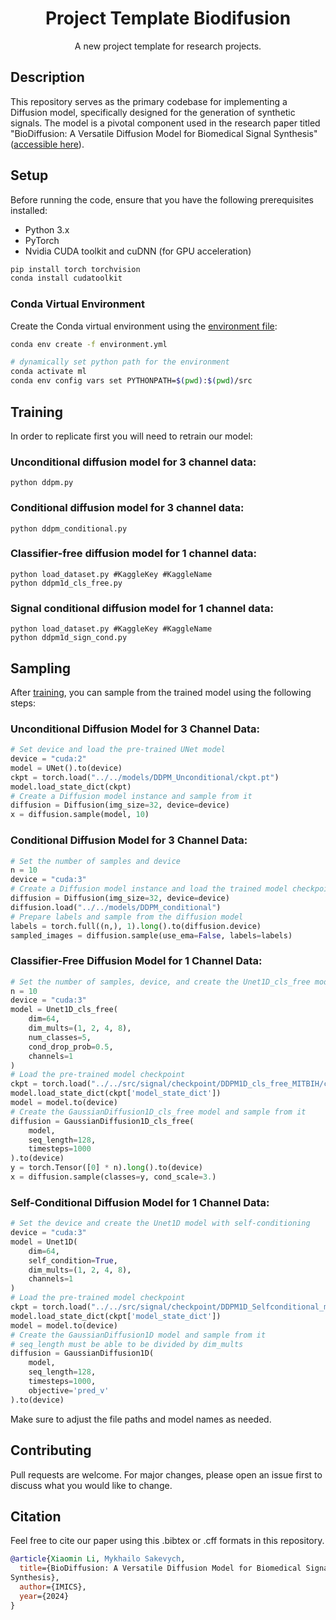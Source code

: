 <div align="center">


<!-- TITLE -->
# Project Template Biodifusion
A new project template for research projects. 
<div align="left">

## Description
This repository serves as the primary codebase for implementing a Diffusion model, specifically designed for the generation of synthetic signals. The model is a pivotal component used in the research paper titled "BioDiffusion: A Versatile Diffusion Model for Biomedical Signal Synthesis" ([accessible here](change.link)).

## Setup

Before running the code, ensure that you have the following prerequisites installed:

- Python 3.x
- PyTorch
- Nvidia CUDA toolkit and cuDNN (for GPU acceleration)

```bash
pip install torch torchvision
conda install cudatoolkit
```


### Conda Virtual Environment

Create the Conda virtual environment using the [environment file](environment.yml):
```bash
conda env create -f environment.yml

# dynamically set python path for the environment
conda activate ml
conda env config vars set PYTHONPATH=$(pwd):$(pwd)/src
```


<!-- USAGE -->
## Training
In order to replicate first you will need to retrain our model: 
### Unconditional diffusion model for 3 channel data:
```python ddpm.py```
### Conditional diffusion model for 3 channel data:
```python ddpm_conditional.py```
### Classifier-free diffusion model for 1 channel data:
```cd signal/
python load_dataset.py #KaggleKey #KaggleName
python ddpm1d_cls_free.py
```
### Signal conditional diffusion model for 1 channel data:
```cd signal/
python load_dataset.py #KaggleKey #KaggleName
python ddpm1d_sign_cond.py
```
## Sampling

After [training](#training), you can sample from the trained model using the following steps:

### Unconditional Diffusion Model for 3 Channel Data:
```python
# Set device and load the pre-trained UNet model
device = "cuda:2"
model = UNet().to(device)
ckpt = torch.load("../../models/DDPM_Unconditional/ckpt.pt")
model.load_state_dict(ckpt)
# Create a Diffusion model instance and sample from it
diffusion = Diffusion(img_size=32, device=device)
x = diffusion.sample(model, 10)
```

### Conditional Diffusion Model for 3 Channel Data:
```python
# Set the number of samples and device
n = 10
device = "cuda:3"
# Create a Diffusion model instance and load the trained model checkpoint
diffusion = Diffusion(img_size=32, device=device)
diffusion.load("../../models/DDPM_conditional")
# Prepare labels and sample from the diffusion model
labels = torch.full((n,), 1).long().to(diffusion.device)
sampled_images = diffusion.sample(use_ema=False, labels=labels)
```

### Classifier-Free Diffusion Model for 1 Channel Data:
```python
# Set the number of samples, device, and create the Unet1D_cls_free model
n = 10
device = "cuda:3"
model = Unet1D_cls_free(
    dim=64,
    dim_mults=(1, 2, 4, 8),
    num_classes=5,
    cond_drop_prob=0.5,
    channels=1
)
# Load the pre-trained model checkpoint
ckpt = torch.load("../../src/signal/checkpoint/DDPM1D_cls_free_MITBIH/checkpoint.pt")
model.load_state_dict(ckpt['model_state_dict'])
model = model.to(device)
# Create the GaussianDiffusion1D_cls_free model and sample from it
diffusion = GaussianDiffusion1D_cls_free(
    model,
    seq_length=128,
    timesteps=1000
).to(device)
y = torch.Tensor([0] * n).long().to(device)
x = diffusion.sample(classes=y, cond_scale=3.)
```

### Self-Conditional Diffusion Model for 1 Channel Data:
```python
# Set the device and create the Unet1D model with self-conditioning
device = "cuda:3"
model = Unet1D(
    dim=64,
    self_condition=True,
    dim_mults=(1, 2, 4, 8),
    channels=1
)
# Load the pre-trained model checkpoint
ckpt = torch.load("../../src/signal/checkpoint/DDPM1D_Selfconditional_maskedCond/checkpoint.pt")
model.load_state_dict(ckpt['model_state_dict'])
model = model.to(device)
# Create the GaussianDiffusion1D model and sample from it
# seq_length must be able to be divided by dim_mults
diffusion = GaussianDiffusion1D(
    model,
    seq_length=128,
    timesteps=1000,
    objective='pred_v'
).to(device)
```

Make sure to adjust the file paths and model names as needed.


<!-- CONTRIBUTING -->
## Contributing
Pull requests are welcome. For major changes, please open an issue first to discuss what you would like to change.


<!-- CITATION -->
## Citation
Feel free to cite our paper using this .bibtex or .cff formats in this repository. 



```bibtex
@article{Xiaomin Li, Mykhailo Sakevych,
  title={BioDiffusion: A Versatile Diffusion Model for Biomedical Signal
Synthesis},
  author={IMICS},
  year={2024}
}
```

